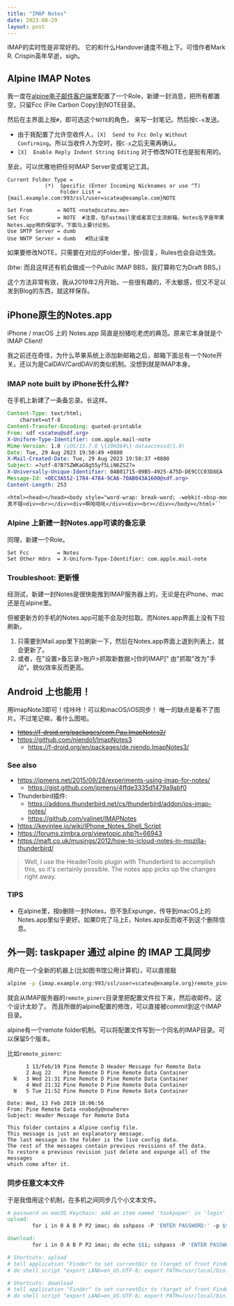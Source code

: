```yaml
---
title: "IMAP Notes"
date: 2023-08-29
layout: post
---
```


IMAP的实时性是非常好的。 它的和什么Handover速度不相上下。可惜作者Mark R. Crispin英年早逝，sigh。

## Alpine IMAP Notes

我一度在[alpine电子邮件客户端](http://scateu.me/2015/08/23/alpine.html)里配置了一个Role，新建一封消息，把所有都置空，只留Fcc (File Carbon Copy)到NOTE目录。

然后在主界面上按`#`，即可选这个`NOTE`的角色， 来写一封笔记。然后按`C-x`发送。

 - 由于我配置了允许空收件人，`[X]  Send to Fcc Only Without Confirming`。所以当收件人为空时，按`C-x`之后无需再确认。
 - `[X]  Enable Reply Indent String Editing` 对于修改NOTE也是挺有用的。


至此，可以优雅地把任何IMAP Server变成笔记工具。

```
Current Folder Type =
            (*)  Specific (Enter Incoming Nicknames or use ^T)
                 Folder List = {mail.example.com:993/ssl/user=scateu@example.com}NOTE
                 
Set From        = NOTE <note@scateu.me>
Set Fcc         = NOTE  #注意，在Fastmail里或者其它主流邮箱，Notes名字是苹果Notes.app用的保留字。下面马上要讨论到。
Use SMTP Server = dumb
Use NNTP Server = dumb   #防止误发
```

如果要修改NOTE，只需要在对应的Folder里，按`r`回复，Rules也会自动生效。

(btw: 而且这样还有机会做成一个Public IMAP BBS，我打算称它为Draft BBS。)


这个方法非常有效，我从2019年2月开始，一些很有趣的，不太敏感，但又不足以发到Blog的东西，就这样保存。


## iPhone原生的Notes.app

iPhone / macOS 上的 Notes.app 简直是扮猪吃老虎的典范。原来它本身就是个IMAP Client!

我之前还在奇怪，为什么苹果系统上添加新邮箱之后，邮箱下面总有一个Note开关。还以为是CalDAV/CardDAV的类似机制。没想到就是IMAP本身。

### IMAP note built by iPhone长什么样?

在手机上新建了一条备忘录。长这样。

```eml
Content-Type: text/html;
    charset=utf-8
Content-Transfer-Encoding: quoted-printable
From: sdf <scateu@sdf.org>
X-Uniform-Type-Identifier: com.apple.mail-note
Mime-Version: 1.0 (iOS/15.7.8 \(19H364\) dataaccessd/1.0)
Date: Tue, 29 Aug 2023 19:50:49 +0800
X-Mail-Created-Date: Tue, 29 Aug 2023 19:50:37 +0800
Subject: =?utf-8?B?5ZWKaG8g55yf5LiN6ZSZ?=
X-Universally-Unique-Identifier: 0AB01715-09B5-4925-A75D-DE9CCC03D8EA
Message-Id: <0EC3A552-1784-4784-9CA6-70AB043A1600@sdf.org>
Content-Length: 253

<html><head></head><body style="word-wrap: break-word; -webkit-nbsp-mode: space; line-break: after-white-space;">啊ho
真不错<div><br></div><div>啊哈哈吼</div><div><br></div></body></html>``
```


### Alpine 上新建一封Notes.app可读的备忘录

同理，新建一个Role。

```
Set Fcc         = Notes
Set Other Hdrs  = X-Uniform-Type-Identifier: com.apple.mail-note
```


### Troubleshoot: 更新慢

经测试，新建一封Notes是很快能推到IMAP服务器上的，无论是在iPhone、mac还是在alpine里。

但被更新方的手机的Notes.app可能不会及时拉取。而Notes.app界面上没有下拉刷新。

1. 只需要到Mail.app里下拉刷新一下，然后在Notes.app界面上退到列表上，就会更新了。
2. 或者，在"设置>备忘录>账户>抓取新数据>[你的IMAP]" 由"抓取"改为"手动"。貌似效率反而更高。


## Android 上也能用！

用ImapNote3即可！哇咔咔！可以和macOS/iOS同步！
唯一的缺点是看不了图片。不过笔记嘛，看什么图啦。

 - <del> <https://f-droid.org/packages/com.Pau.ImapNotes2/> </del>
 - <https://github.com/niendo1/ImapNotes3>
    - <https://f-droid.org/en/packages/de.niendo.ImapNotes3/>

### See also

 - <https://jpmens.net/2015/09/28/experiments-using-imap-for-notes/>
    - <https://gist.github.com/jpmens/4ffde3335d1479a9abf0>
 - Thunderbird插件:
    - <https://addons.thunderbird.net/cs/thunderbird/addon/ios-imap-notes/>
    - <https://github.com/valinet/IMAPNotes>
 - <https://kevinlee.io/wiki/IPhone_Notes_Shell_Script>
 - <https://forums.zimbra.org/viewtopic.php?t=66943>
 - <https://maft.co.uk/musings/2012/how-to-icloud-notes-in-mozilla-thunderbird/>

> Well, I use the HeaderTools plugin with Thunderbird to accomplish this, so it's certainly possible. The notes app picks up the changes right away. 


### TIPS

 - 在alpine里，按`D`删除一封Notes，但不急Expunge，传导到macOS上的Notes.app里似乎更好。如果D完了马上E，Notes.app反而收不到这个删除信息。

## 外一则: taskpaper 通过 alpine 的 IMAP 工具同步

用户在一个全新的机器上(比如图书馆公用计算机)，可以直接敲

```bash
alpine -p {imap.example.org:993/ssl/user=scateu@example.org}remote_pinerc
```

就会从IMAP服务器的`remote_pinerc`目录里把配置文件拉下来，然后收邮件。这个设计太妙了。
而且所做的alpine配置的修改，可以直接被commit到这个IMAP目录。

alpine有一个remote folder机制。可以将配置文件写到一个同名的IMAP目录。可以保留5个版本。

比如`remote_pinerc`:

```
      1 13/Feb/19 Pine Remote D Header Message for Remote Data
      2 Aug 22    Pine Remote D Pine Remote Data Container
  N   3 Wed 21:31 Pine Remote D Pine Remote Data Container
      4 Wed 21:32 Pine Remote D Pine Remote Data Container
  N   5 Tue 21:52 Pine Remote D Pine Remote Data Container
```


```
Date: Wed, 13 Feb 2019 18:06:56
From: Pine Remote Data <nobody@nowhere>
Subject: Header Message for Remote Data

This folder contains a Alpine config file.
This message is just an explanatory message.
The last message in the folder is the live config data.
The rest of the messages contain previous revisions of the data.
To restore a previous revision just delete and expunge all of the messages
which come after it.

```

### 同步任意文本文件

于是我借用这个机制，在多机之间同步几个小文本文件。

```makefile
# password on macOS Keychain: add an item named 'taskpaper' in 'login' keychain.
upload:
        for i in 0 A B P P2 imac; do sshpass -P 'ENTER PASSWORD:' -p $$(security find-generic-password -l taskpaper -g 2>&1 1>/dev/null | cut -d'"' -f2) rpload -s 5 -t sig -l $$i.taskpaper -r {imap.example.org:993/ssl/user=steve@example.org}INBOX.taskpaper.$$i;done

download:
        for i in 0 A B P P2 imac; do echo $$i; sshpass -P 'ENTER PASSWORD:' -p $$(security find-generic-password -l taskpaper -g 2>&1 1>/dev/null | cut -d'"' -f2) rpdump -l $$i.taskpaper -r {imap.example.org:993/ssl/user=steve@example.org}INBOX.taskpaper.$$i;done

# Shortcuts: upload
# tell application "Finder" to set currentDir to (target of front Finder window) as text
# do shell script "export LANG=en_US.UTF-8; export PATH=/usr/local/bin:/usr/bin:/bin:/usr/sbin:/sbin:/opt/homebrew/bin; cd ~/org/taskpaper;git commit -am 'before upload @iMac'; make upload"

# Shortcuts: download
# tell application "Finder" to set currentDir to (target of front Finder window) as text
# do shell script "export LANG=en_US.UTF-8; export PATH=/usr/local/bin:/usr/bin:/bin:/usr/sbin:/sbin:/opt/homebrew/bin; cd ~/org/taskpaper;git commit -am '@iMac before download'; make download"
```

